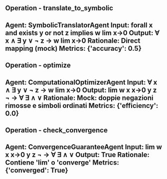 ## Operation - translate_to_symbolic
**Agent**: SymbolicTranslatorAgent
**Input**: forall x and exists y or not z implies w lim x->0
**Output**: ∀ x ∧ ∃ y ∨ ¬ z → w lim x->0
**Rationale**: Direct mapping (mock)
**Metrics**: {'accuracy': 0.5}
---
## Operation - optimize
**Agent**: ComputationalOptimizerAgent
**Input**: ∀ x ∧ ∃ y ∨ ¬ z → w lim x->0
**Output**: lim w x x->0 y z ¬ → ∀ ∃ ∧ ∨
**Rationale**: Mock: doppie negazioni rimosse e simboli ordinati
**Metrics**: {'efficiency': 0.0}
---
## Operation - check_convergence
**Agent**: ConvergenceGuaranteeAgent
**Input**: lim w x x->0 y z ¬ → ∀ ∃ ∧ ∨
**Output**: True
**Rationale**: Contiene 'lim' o 'converge'
**Metrics**: {'converged': True}
---